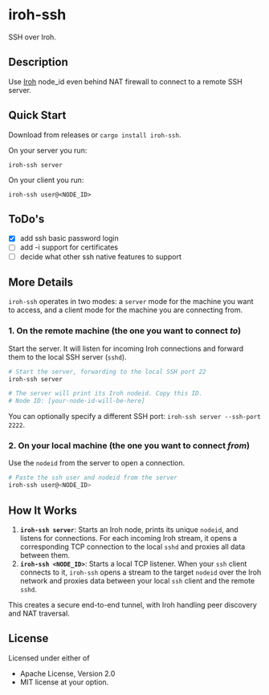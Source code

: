 # iroh-ssh

SSH over Iroh.

## Description

Use [Iroh](https://iroh.computer/) node_id even behind NAT firewall to connect to a remote SSH server.

## Quick Start

Download from releases or ``cargo install iroh-ssh``.

On your server you run:
    
    iroh-ssh server

On your client you run:
    
    iroh-ssh user@<NODE_ID>

## ToDo's

- [x] add ssh basic password login
- [ ] add -i support for certificates
- [ ] decide what other ssh native features to support

## More Details
`iroh-ssh` operates in two modes: a `server` mode for the machine you want to access, and a client mode for the machine you are connecting from.

### 1. On the remote machine (the one you want to connect *to*)

Start the server. It will listen for incoming Iroh connections and forward them to the local SSH server (`sshd`).

```sh
# Start the server, forwarding to the local SSH port 22
iroh-ssh server

# The server will print its Iroh nodeid. Copy this ID.
# Node ID: [your-node-id-will-be-here]
```

You can optionally specify a different SSH port: `iroh-ssh server --ssh-port 2222`.

### 2. On your local machine (the one you want to connect *from*)

Use the `nodeid` from the server to open a connection.

```sh
# Paste the ssh user and nodeid from the server
iroh-ssh user@<NODE_ID>
```

## How It Works

1.  **`iroh-ssh server`**: Starts an Iroh node, prints its unique `nodeid`, and listens for connections. For each incoming Iroh stream, it opens a corresponding TCP connection to the local `sshd` and proxies all data between them.
2.  **`iroh-ssh <NODE_ID>`**: Starts a local TCP listener. When your `ssh` client connects to it, `iroh-ssh` opens a stream to the target `nodeid` over the Iroh network and proxies data between your local `ssh` client and the remote `sshd`.

This creates a secure end-to-end tunnel, with Iroh handling peer discovery and NAT traversal.

## License

Licensed under either of
* Apache License, Version 2.0
* MIT license
at your option.
